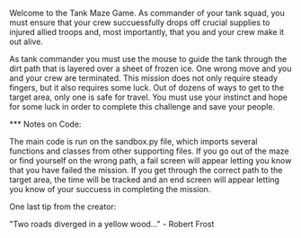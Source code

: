 Welcome to the Tank Maze Game. As commander of your tank squad, you must ensure that your crew succuessfully drops off crucial supplies to injured allied troops and, most importantly, that you and your crew make it out alive.

As tank commander you must use the mouse to guide the tank through the dirt path that is layered over a sheet of frozen ice. One wrong move and you and your crew are terminated. 
This mission does not only require steady fingers, but it also requires some luck. Out of dozens of ways to get to the target area, only one is safe for travel. You must use your instinct and hope for some luck in order to complete this challenge and save your people.



*** Notes on Code:

The main code is run on the sandbox.py file, which imports several functions and classes from other supporting files.
If you go out of the maze or find yourself on the wrong path, a fail screen will appear letting you know that you have failed the mission.
If you get through the correct path to the target area, the time will be tracked and an end screen will appear letting you know of your succuess in completing the mission.

One last tip from the creator:

"Two roads diverged in a yellow wood..." - Robert Frost
